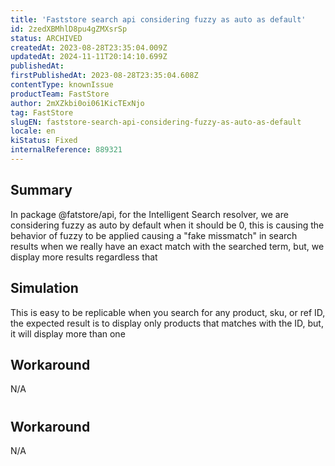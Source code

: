 ```yaml
---
title: 'Faststore search api considering fuzzy as auto as default'
id: 2zedXBMhlD8pu4gZMXsrSp
status: ARCHIVED
createdAt: 2023-08-28T23:35:04.009Z
updatedAt: 2024-11-11T20:14:10.699Z
publishedAt: 
firstPublishedAt: 2023-08-28T23:35:04.608Z
contentType: knownIssue
productTeam: FastStore
author: 2mXZkbi0oi061KicTExNjo
tag: FastStore
slugEN: faststore-search-api-considering-fuzzy-as-auto-as-default
locale: en
kiStatus: Fixed
internalReference: 889321
---
```


## Summary


In package @fatstore/api, for the Intelligent Search resolver, we are considering fuzzy as auto by default when it should be 0, this is causing the behavior of fuzzy to be applied causing a "fake missmatch" in search results when we really have an exact match with the searched term, but, we display more results regardless that


##

## Simulation


This is easy to be replicable when you search for any product, sku, or ref ID, the expected result is to display only products that matches with the ID, but, it will display more than one


##

## Workaround


N/A





#

## Workaround


N/A





